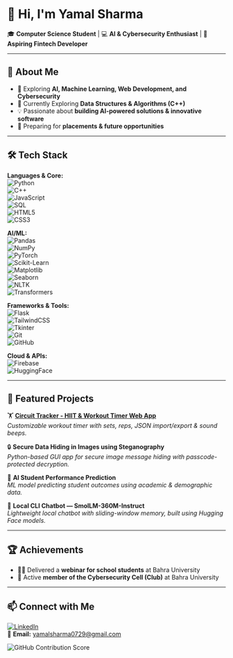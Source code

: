 # 👋 Hi, I'm Yamal Sharma  

🎓 **Computer Science Student** | 💻 **AI & Cybersecurity Enthusiast** | 🚀 **Aspiring Fintech Developer**  

---

## 🚀 About Me  
- 🔭 Exploring **AI, Machine Learning, Web Development, and Cybersecurity**  
- 🌱 Currently Exploring **Data Structures & Algorithms (C++)**  
- 💡 Passionate about **building AI-powered solutions & innovative software**  
- 🎯 Preparing for **placements & future opportunities**  

---

## 🛠 Tech Stack  

**Languages & Core:**  
![Python](https://img.shields.io/badge/Python-3776AB?style=for-the-badge&logo=python&logoColor=white)  
![C++](https://img.shields.io/badge/C++-00599C?style=for-the-badge&logo=c%2B%2B&logoColor=white)  
![JavaScript](https://img.shields.io/badge/JavaScript-F7DF1E?style=for-the-badge&logo=javascript&logoColor=black)  
![SQL](https://img.shields.io/badge/SQL-003B57?style=for-the-badge&logo=database&logoColor=white)  
![HTML5](https://img.shields.io/badge/HTML5-E34F26?style=for-the-badge&logo=html5&logoColor=white)  
![CSS3](https://img.shields.io/badge/CSS3-1572B6?style=for-the-badge&logo=css3&logoColor=white)  

**AI/ML:**  
![Pandas](https://img.shields.io/badge/Pandas-150458?style=for-the-badge&logo=pandas&logoColor=white)  
![NumPy](https://img.shields.io/badge/Numpy-013243?style=for-the-badge&logo=numpy&logoColor=white)  
![PyTorch](https://img.shields.io/badge/PyTorch-EE4C2C?style=for-the-badge&logo=pytorch&logoColor=white)  
![Scikit-Learn](https://img.shields.io/badge/Scikit--Learn-F7931E?style=for-the-badge&logo=scikitlearn&logoColor=white)  
![Matplotlib](https://img.shields.io/badge/Matplotlib-11557C?style=for-the-badge&logo=matplotlib&logoColor=white)  
![Seaborn](https://img.shields.io/badge/Seaborn-276DC3?style=for-the-badge&logo=python&logoColor=white)  
![NLTK](https://img.shields.io/badge/NLTK-0B3D91?style=for-the-badge&logo=python&logoColor=white)  
![Transformers](https://img.shields.io/badge/Transformers-FFCC00?style=for-the-badge&logo=huggingface&logoColor=black)  

**Frameworks & Tools:**  
![Flask](https://img.shields.io/badge/Flask-000000?style=for-the-badge&logo=flask&logoColor=white)  
![TailwindCSS](https://img.shields.io/badge/Tailwind_CSS-38B2AC?style=for-the-badge&logo=tailwind-css&logoColor=white)  
![Tkinter](https://img.shields.io/badge/Tkinter-FF6F61?style=for-the-badge&logo=python&logoColor=white)  
![Git](https://img.shields.io/badge/Git-F05032?style=for-the-badge&logo=git&logoColor=white)  
![GitHub](https://img.shields.io/badge/GitHub-181717?style=for-the-badge&logo=github&logoColor=white)  

**Cloud & APIs:**  
![Firebase](https://img.shields.io/badge/Firebase-FFCA28?style=for-the-badge&logo=firebase&logoColor=black)  
![HuggingFace](https://img.shields.io/badge/HuggingFace-FFCC00?style=for-the-badge&logo=huggingface&logoColor=black)  

---

## 📂 Featured Projects  

🏋️ **[Circuit Tracker - HIIT & Workout Timer Web App](https://circuittracker.netlify.app/)**  
*Customizable workout timer with sets, reps, JSON import/export & sound beeps.*  

🔒 **Secure Data Hiding in Images using Steganography**  
*Python-based GUI app for secure image message hiding with passcode-protected decryption.*  

🤖 **AI Student Performance Prediction**  
*ML model predicting student outcomes using academic & demographic data.*  

💬 **Local CLI Chatbot — SmolLM-360M-Instruct**  
*Lightweight local chatbot with sliding-window memory, built using Hugging Face models.*  

---

## 🏆 Achievements  
- 🧑‍🏫 Delivered a **webinar for school students** at Bahra University  
- 🔐 Active **member of the Cybersecurity Cell (Club)** at Bahra University  

---

## 📫 Connect with Me  
[![LinkedIn](https://img.shields.io/badge/LinkedIn-blue?style=for-the-badge&logo=linkedin)](https://www.linkedin.com/in/yamal-sharma/)  
📧 **Email:** yamalsharma0729@gmail.com  


![GitHub Contribution Score](https://github-readme-stats.vercel.app/api?username=yamalsharma0729&show_icons=true&count_private=true&include_all_commits=true)



